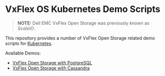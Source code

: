 # VxFlex OS Kubernetes Demo Scripts
> **NOTE:** Dell EMC VxFlex Open Storage was previously known as _ScaleIO_.

This repository provides a number of VxFlex Open Storage related demo scripts for [Kubernetes](http://kubernetes.io).

Available Demos:
* [VxFlex Open Storage with PostgreSQL](postgresql)
* [VxFlex Open Storage with Cassandra](cassandra)
